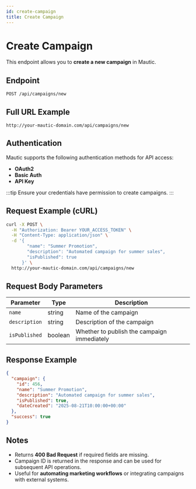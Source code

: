 ```yaml
---
id: create-campaign
title: Create Campaign
---
```


# Create Campaign

This endpoint allows you to **create a new campaign** in Mautic.

## Endpoint

```http
POST /api/campaigns/new
```

## Full URL Example
```text
http://your-mautic-domain.com/api/campaigns/new
```

## Authentication
Mautic supports the following authentication methods for API access:

- **OAuth2**  
- **Basic Auth**  
- **API Key**

:::tip
Ensure your credentials have permission to create campaigns.
:::

## Request Example (cURL)
```bash
curl -X POST \
  -H "Authorization: Bearer YOUR_ACCESS_TOKEN" \
  -H "Content-Type: application/json" \
  -d '{
        "name": "Summer Promotion",
        "description": "Automated campaign for summer sales",
        "isPublished": true
      }' \
  http://your-mautic-domain.com/api/campaigns/new
```
## Request Body Parameters

| Parameter     | Type    | Description                                 |
|---------------|---------|---------------------------------------------|
| `name`        | string  | Name of the campaign                        |
| `description` | string  | Description of the campaign                 |
| `isPublished` | boolean | Whether to publish the campaign immediately |

## Response Example
```json
{
  "campaign": {
    "id": 456,
    "name": "Summer Promotion",
    "description": "Automated campaign for summer sales",
    "isPublished": true,
    "dateCreated": "2025-08-21T10:00:00+00:00"
  },
  "success": true
}
```

## Notes

- Returns **400 Bad Request** if required fields are missing.
- Campaign ID is returned in the response and can be used for subsequent API operations.
- Useful for **automating marketing workflows** or integrating campaigns with external systems.

